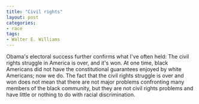 ```yaml
---
title: "Civil rights"
layout: post
categories:
- race
tags:
- Walter E. Williams
---
```


Obama's electoral success further confirms what I've often held: The civil rights struggle in America is over, and it's won. At one time, black Americans did not have the constitutional guarantees enjoyed by white Americans; now we do. The fact that the civil rights struggle is over and won does not mean that there are not major problems confronting many members of the black community, but they are not civil rights problems and have little or nothing to do with racial discrimination.